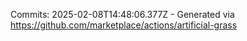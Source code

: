 Commits: 2025-02-08T14:48:06.377Z - Generated via https://github.com/marketplace/actions/artificial-grass
<br>
